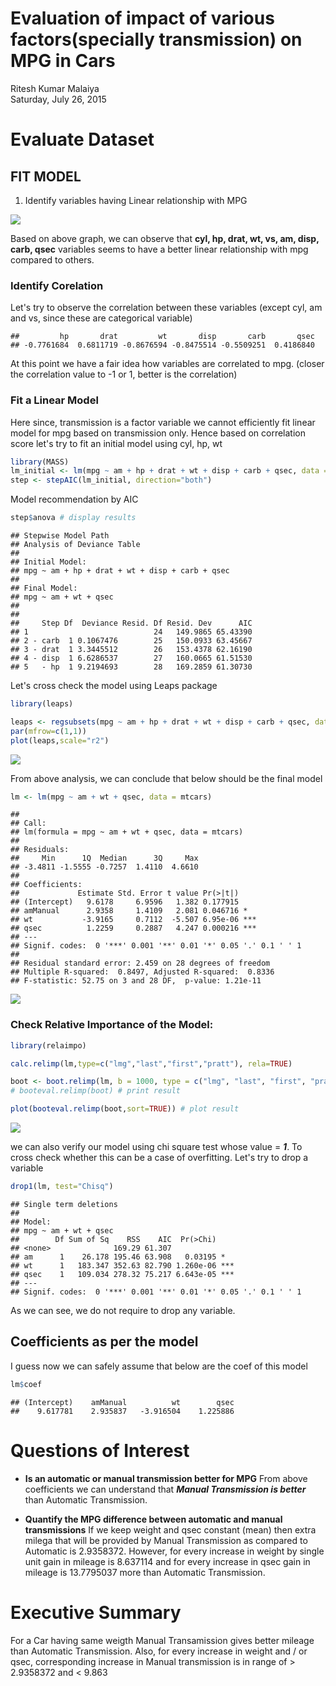 # Evaluation of impact of various factors(specially transmission) on MPG in Cars
Ritesh Kumar Malaiya  
Saturday, July 26, 2015  

# Evaluate Dataset



## FIT MODEL

1) Identify variables having Linear relationship with MPG

![](RegressionModels_Week3_Project_files/figure-html/unnamed-chunk-2-1.png) 

Based on above graph, we can observe that **cyl, hp, drat, wt, vs, am, disp, carb, qsec** variables seems to have a better linear relationship with mpg compared to others. 


### Identify Corelation

Let's try to observe the correlation between these variables (except cyl, am and vs, since these are categorical variable)

```
##         hp       drat         wt       disp       carb       qsec 
## -0.7761684  0.6811719 -0.8676594 -0.8475514 -0.5509251  0.4186840
```

At this point we have a fair idea how variables are correlated to mpg. (closer the correlation value to -1 or 1, better is the correlation)

### Fit a Linear Model

Here since, transmission is a factor variable we cannot efficiently fit linear model for mpg based on transmission only. Hence based on correlation score let's try to fit an initial model using cyl, hp, wt



```r
library(MASS)
lm_initial <- lm(mpg ~ am + hp + drat + wt + disp + carb + qsec, data = mtcars)
step <- stepAIC(lm_initial, direction="both")
```

Model recommendation by AIC


```r
step$anova # display results
```

```
## Stepwise Model Path 
## Analysis of Deviance Table
## 
## Initial Model:
## mpg ~ am + hp + drat + wt + disp + carb + qsec
## 
## Final Model:
## mpg ~ am + wt + qsec
## 
## 
##     Step Df  Deviance Resid. Df Resid. Dev      AIC
## 1                            24   149.9865 65.43390
## 2 - carb  1 0.1067476        25   150.0933 63.45667
## 3 - drat  1 3.3445512        26   153.4378 62.16190
## 4 - disp  1 6.6286537        27   160.0665 61.51530
## 5   - hp  1 9.2194693        28   169.2859 61.30730
```

Let's cross check the model using Leaps package


```r
library(leaps)
```

```r
leaps <- regsubsets(mpg ~ am + hp + drat + wt + disp + carb + qsec, data = mtcars, nbest = 3)
par(mfrow=c(1,1))
plot(leaps,scale="r2")
```

![](RegressionModels_Week3_Project_files/figure-html/unnamed-chunk-7-1.png) 

From above analysis, we can conclude that below should be the final model

```r
lm <- lm(mpg ~ am + wt + qsec, data = mtcars)
```


```
## 
## Call:
## lm(formula = mpg ~ am + wt + qsec, data = mtcars)
## 
## Residuals:
##     Min      1Q  Median      3Q     Max 
## -3.4811 -1.5555 -0.7257  1.4110  4.6610 
## 
## Coefficients:
##             Estimate Std. Error t value Pr(>|t|)    
## (Intercept)   9.6178     6.9596   1.382 0.177915    
## amManual      2.9358     1.4109   2.081 0.046716 *  
## wt           -3.9165     0.7112  -5.507 6.95e-06 ***
## qsec          1.2259     0.2887   4.247 0.000216 ***
## ---
## Signif. codes:  0 '***' 0.001 '**' 0.01 '*' 0.05 '.' 0.1 ' ' 1
## 
## Residual standard error: 2.459 on 28 degrees of freedom
## Multiple R-squared:  0.8497,	Adjusted R-squared:  0.8336 
## F-statistic: 52.75 on 3 and 28 DF,  p-value: 1.21e-11
```

![](RegressionModels_Week3_Project_files/figure-html/unnamed-chunk-9-1.png) 

### Check Relative Importance of the Model:

```r
library(relaimpo)

calc.relimp(lm,type=c("lmg","last","first","pratt"), rela=TRUE)
```


```r
boot <- boot.relimp(lm, b = 1000, type = c("lmg", "last", "first", "pratt"), rank = TRUE, diff = TRUE, rela = TRUE)
# booteval.relimp(boot) # print result
```


```r
plot(booteval.relimp(boot,sort=TRUE)) # plot result
```

![](RegressionModels_Week3_Project_files/figure-html/unnamed-chunk-12-1.png) 

we can also verify our model using chi square test whose value = ***1***. To cross check whether this can be a case of overfitting. Let's try to drop a variable


```r
drop1(lm, test="Chisq")
```

```
## Single term deletions
## 
## Model:
## mpg ~ am + wt + qsec
##        Df Sum of Sq    RSS    AIC  Pr(>Chi)    
## <none>              169.29 61.307              
## am      1    26.178 195.46 63.908   0.03195 *  
## wt      1   183.347 352.63 82.790 1.260e-06 ***
## qsec    1   109.034 278.32 75.217 6.643e-05 ***
## ---
## Signif. codes:  0 '***' 0.001 '**' 0.01 '*' 0.05 '.' 0.1 ' ' 1
```
As we can see, we do not require to drop any variable.


## Coefficients as per the model

I guess now we can safely assume that below are the coef of this model


```r
lm$coef
```

```
## (Intercept)    amManual          wt        qsec 
##    9.617781    2.935837   -3.916504    1.225886
```


# Questions of Interest

- **Is an automatic or manual transmission better for MPG**
From above coefficients we can understand that ***Manual Transmission is better*** than Automatic Transmission.


- **Quantify the MPG difference between automatic and manual transmissions**
If we keep weight and qsec constant (mean) then extra milega that will be provided by Manual Transmission as compared to Automatic is 2.9358372. However, for every increase in weight by single unit gain in mileage is 8.637114 and for every increase in qsec gain in mileage is 13.7795037 more than Automatic Transmission.

# Executive Summary
For a Car having same weigth Manual Transamission gives better mileage than Automatic Transmission. Also, for every increase in weight and / or qsec, corresponding increase in Manual transmission is in range of > 2.9358372 and < 9.863

